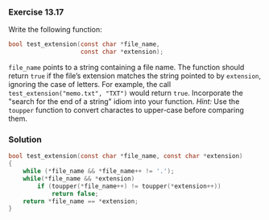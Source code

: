 ### Exercise 13.17
Write the following function:
```c
bool test_extension(const char *file_name,
                    const char *extension);
```
`file_name` points to a string containing a file name. The function should return `true` if
the file’s extension matches the string pointed to by `extension`, ignoring the case of letters. For example, the call `test_extension("memo.txt", "TXT")` would return `true`. Incorporate the "search for the end of a string" idiom into your function. *Hint:* Use the `toupper` function to convert charactes to upper-case before comparing them.  

### Solution
```c
bool test_extension(const char *file_name, const char *extension)
{
    while (*file_name && *file_name++ != '.');
    while(*file_name && *extension)
        if (toupper(*file_name++) != toupper(*extension++))
            return false;
    return *file_name == *extension;
}
```
